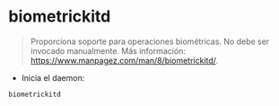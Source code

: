 # biometrickitd

> Proporciona soporte para operaciones biométricas.
> No debe ser invocado manualmente.
> Más información: <https://www.manpagez.com/man/8/biometrickitd/>.

- Inicia el daemon:

`biometrickitd`
